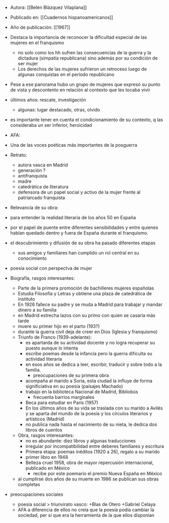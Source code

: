 - Autora: [[Belén Blázquez Vilaplana]]
- Publicado en: [[Cuadernos hispanoamericanos]] 
- Año de publicación: [[1967]]

- Destaca la importancia de reconocer la dificultad especial de las mujeres en el franquismo
	- no solo como los hh sufren las consecuencias de la guerra y la dictadura (simpatía republicana) sino además por su condición de ser mujer
	- Los derechos de las mujeres sufrieron un retroceso luego de algunas conquistas en el período republicano
- Pese a ese panorama hubo un grupo de mujeres que expresó su punto de vista y descontento en relación al contexto que les tocaba vivir
- últimos años: rescate, investigación
	- algunas: lugar destacado, otras, olvido
- es importante tener en cuenta el condicionamiento de su contexto, q las consideraba un ser inferior, heroicidad

- AFA:
- Una de las voces poéticas más importantes de la posguerra
- Retrato:
	- autora vasca en Madrid
	- generación ?
	- antifranquista
	- madre
	- catedrática de literatura
	- defensora de un papel social y activo de la mujer frente al patriarcado franquista
- Relevancia de su obra:
- para entender la realidad literaria de los años 50 en España
- por el papel de puente entre diferentes sensibilidades y entre quienes habían quedado dentro y fuera de España durante el franquismo.
- el descubrimiento y difusión de su obra ha pasado diferentes etapas
	- sus amigos y familiares han cumplido un rol central en su conocimiento
- poesía social con perspectva de mujer
- Biografía, rasgos interesantes:
	- Parte de la primera promoción de bachilleres mujeres españolas
	- Estudia Filosofía y Letras y obtiene una plaza de catedrática de instituto
	- En 1926 fallece su padre y se muda a Madrid para trabajar y mandar dinero a su familia
	- en Madrid estrecha lazos con su primo con quien se casaría más tarde
	- muere su primer hijo en el parto (193?)
	- durante la guerra civil deja de creer en Dios (Iglesia y franquismo)
	- Triunfo de Franco (1939-adelante):
		- es apartarda de su actividad docente y no logra recuperar su puesto aunque lo intenta
		- escribe poemas desde la infancia pero la guerra dificulta su actividad literaria
		- en esos años se dedica a leer, escribir, traducir y sobre todo a la familia.
			- preocupaciones de su primera obra
		- acompaña al marido a Soria, esta ciudad la influye de forma significiativa en su poesía (paisajes Machado)
		- trabajo en la biblioteca Nacional de Madrid, Bibliobús
			- frecuenta barrios marginales
		- Beca para estudiar en París (1957)
		- En los últimos años de su vida se traslada con su marido a Avilés y se aparta del mundo de la poesía y los círculos literarios y artísticos (Madrid)
		- no publica nada hasta el nacimiento de su nieta, le dedica dos libros de cuentos
	- Obra, rasgos interesantes:
		- no es abundante: diez libros y algunas traducciones
		- irregular por incompatibilidad entre deberes familiares y escritura
		- Primera etapa: poemas inéditos (1920 a 26), regalo a su marido
		- primer libro en 1948
		- Belleza cruel 1958, obra de mayor repercusión internacional, publicado en México
			- recibe por este poemario el premio Nueva España en México
	- al cumplirse dos años de su muerte en 1986 se publican sus obras completas
- preocupaciones sociales
	-  poesía social > triunvirato vasco: +Blas de Otero +Gabriel Celaya
	-  AFA a diferencia de ellos no creía que la poesía podía cambiar la sociedad, per sí que era la herramienta de la que ellos disponían